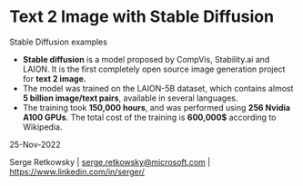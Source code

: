 # Text 2 Image with Stable Diffusion

Stable Diffusion examples
- **Stable diffusion** is a model proposed by CompVis, Stability.ai and LAION. It is the first completely open source image generation project for **text 2 image.**
- The model was trained on the LAION-5B dataset, which contains almost **5 billion image/text pairs**, available in several languages.
- The training took **150,000 hours**, and was performed using **256 Nvidia A100 GPUs**. The total cost of the training is **600,000$** according to Wikipedia.

25-Nov-2022

Serge Retkowsky | serge.retkowsky@microsoft.com | https://www.linkedin.com/in/serger/
